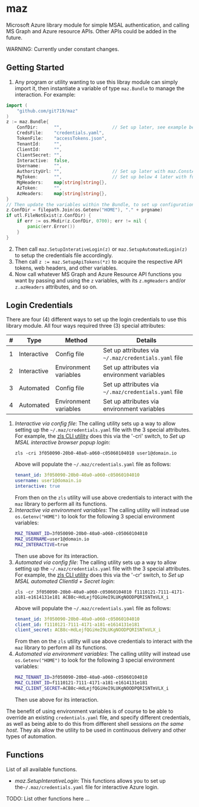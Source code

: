# maz
Microsoft Azure library module for simple MSAL authentication, and calling MS Graph and Azure resource APIs.
Other APIs could be added in the future.

WARNING: Currently under constant changes.

## Getting Started
1. Any program or utility wanting to use this libray module can simply import it, then instantiate a variable
of type `maz.Bundle` to manage the interaction. For example: 

```go
import (
    "github.com/git719/maz"
)
z := maz.Bundle{
    ConfDir:      "",                   // Set up later, see example below
    CredsFile:    "credentials.yaml",
    TokenFile:    "accessTokens.json",
    TenantId:     "",
    ClientId:     "",
    ClientSecret: "",
    Interactive:  false,
    Username:     "",
    AuthorityUrl: "",                   // Set up later with maz.ConstAuthUrl + z.TenantId (see const block in maz.go)
    MgToken:      "",                   // Set up below 4 later with function maz.SetupApiTokens()
    MgHeaders:    map[string]string{},
    AzToken:      "",
    AzHeaders:    map[string]string{},  
}
// Then update the variables within the Bundle, to set up configuration directory
z.ConfDir = filepath.Join(os.Getenv("HOME"), "." + prgname)
if utl.FileNotExist(z.ConfDir) {
    if err := os.Mkdir(z.ConfDir, 0700); err != nil {
        panic(err.Error())
    }
}
```

2. Then call `maz.SetupInterativeLogin(z)` or `maz.SetupAutomatedLogin(z)` to setup the credentials file accordingly.
3. Then call `z := maz.SetupApiTokens(*z)` to acquire the respective API tokens, web headers, and other variables.
4. Now call whatever MS Graph and Azure Resource API functions you want by passing and using the `z` variables,
with its `z.mgHeaders` and/or `z.azHeaders` attributes, and so on.

## Login Credentials
There are four (4) different ways to set up the login credentials to use this library module. All four ways required
three (3) special attributes:

|#|Type|Method|Details|
|-|-|-|-|
|1|Interactive|Config file|Set up attributes via `~/.maz/credentials.yaml` file|
|2|Interactive|Environment variables|Set up attributes via environment variables|
|3|Automated|Config file|Set up attributes via `~/.maz/credentials.yaml` file|
|4|Automated|Environment variables|Set up attributes via environment variables|

1. *Interactive via config file*: The calling utility sets up a way to allow setting up the `~/.maz/credentials.yaml` file with
   the 3 special attributes. For example, the [zls CLI utility](https://github.com/git719/zls) does this via the '-cri'
   switch, to _Set up MSAL interactive browser popup login_:
   ```
   zls -cri 3f050090-20b0-40a0-a060-c05060104010 user1@domain.io
   ```
   Above will populate the `~/.maz/credentials.yaml` file as follows:
   ```yaml
   tenant_id: 3f050090-20b0-40a0-a060-c05060104010
   username: user1@domain.io
   interactive: true
   ```
   From then on the `zls` utility will use above credentials to interact with the `maz` library to perform all its functions.
2. *Interactive via environment variables*: The calling utility will instead use `os.Getenv("HOME")` to look for the following
   3 special environment variables:
   ```bash
   MAZ_TENANT_ID=3f050090-20b0-40a0-a060-c05060104010
   MAZ_USERNAME=user1@domain.io
   MAZ_INTERACTIVE=true
   ```
   Then use above for its interaction. 
3. *Automated via config file*: The calling utility sets up a way to allow setting up the `~/.maz/credentials.yaml` file with
   the 3 special attributes. For example, the [zls CLI utility](https://github.com/git719/zls) does this via the '-cr'
   switch, to _Set up MSAL automated ClientId + Secret login_:
   ```
   zls -cr 3f050090-20b0-40a0-a060-c05060104010 f1110121-7111-4171-a181-e1614131e181 ACB8c~HdLejfQGiHeI9LUKgNOODPQRISNTmVLX_i
   ```
   Above will populate the `~/.maz/credentials.yaml` file as follows:
   ```yaml
   tenant_id: 3f050090-20b0-40a0-a060-c05060104010
   client_id: f1110121-7111-4171-a181-e1614131e181
   client_secret: ACB8c~HdLejfQGiHeI9LUKgNOODPQRISNTmVLX_i
   ```
   From then on the `zls` utility will use above credentials to interact with the `maz` library to perform all its functions.
4. *Automated via environment variables*: The calling utility will instead use `os.Getenv("HOME")` to look for the following
   3 special environment variables:
   ```bash
   MAZ_TENANT_ID=3f050090-20b0-40a0-a060-c05060104010
   MAZ_CLIENT_ID=f1110121-7111-4171-a181-e1614131e181
   MAZ_CLIENT_SECRET=ACB8c~HdLejfQGiHeI9LUKgNOODPQRISNTmVLX_i
   ```
   Then use above for its interaction. 

The benefit of using environment variables is of course to be able to override an existing `credentials.yaml` file, and
specify different credentials, as well as being able to do this from different shell sessions _on the same host_. They als
allow the utility to be used in continuous delivery and other types of automation.

## Functions
List of all available functions.
- *maz.SetupInterativeLogin*: This functions allows you to set up the`~/.maz/credentials.yaml` file for interactive Azure login.

TODO: List other functions here ...
